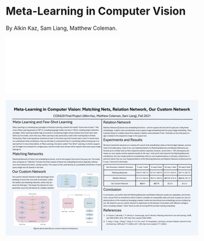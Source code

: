 # Meta-Learning in Computer Vision

By Alkin Kaz, Sam Liang, Matthew Coleman.

![Project Report](COS429_Final_Report.pdf)

![Project Poster](poster.jpg)
